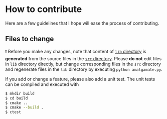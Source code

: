 # How to contribute

Here are a few guidelines that I hope will ease the process of contributing.

## Files to change

:exclamation: Before you make any changes, note that content of [`lib` directory](https://github.com/seleznevae/libfort/tree/develop/lib) is **generated** from the source files in the [`src` directory](https://github.com/seleznevae/libfort/tree/develop/src). Please **do not** edit files in `lib` directory directly, but change corresponding files in the `src` directory and regenerate files in the `lib` directory by executing `python amalgamate.py`.

If you add or change a feature, please also add a unit test. The unit tests can be compiled and executed with

   ```sh
   $ mkdir build
   $ cd build
   $ cmake ..
   $ cmake --build .
   $ ctest
   ```

